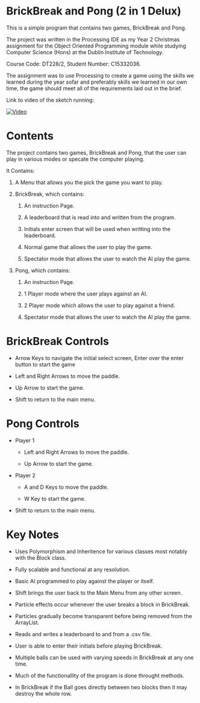 # BrickBreak and Pong (2 in 1 Delux)
This is a simple program that contains two games, BrickBreak and Pong.

The project was written in the Processing IDE as my Year 2 Christmas assignment for the Object 
Oriented Programming module while studying Computer Science (Hons) at the Dublin Institute of 
Technology.

Course Code: DT228/2, Student Number: C15332036.

The assignment was to use Processing to create a game using the skills we learned during the 
year sofar and preferably skills we learned in our own time, the game should meet all of the 
requirements laid out in the brief.

Link to video of the sketch running:

[![Video](http://img.youtube.com/vi/Lun3kk02Czw/0.jpg)](http://www.youtube.com/watch?v=Lun3kk02Czw)
 
# Contents
The project contains two games, BrickBreak and Pong, that the user can play in various modes
or specate the computer playing.

It Contains:

1. A Menu that allows you the pick the game you want to play.

2. BrickBreak, which contains:

	1. An instruction Page.

	2. A leaderboard that is read into and written from the program.
	
	3. Initials enter screen that will be used when writting into the leaderboard.

	4. Normal game that allows the user to play the game.

	5. Spectator mode that allows the user to watch the AI play the game.
	
3. Pong, which contains:

	1. An instruction Page.

	2. 1 Player mode where the user plays against an AI.
	
	3. 2 Player mode which allows the user to play against a friend.

	4. Spectator mode that allows the user to watch the AI play the game.

# BrickBreak Controls
* Arrow Keys to navigate the initial select screen, Enter over the enter button to start the game

* Left and Right Arrows to move the paddle.

* Up Arrow to start the game.

* Shift to return to the main menu.

#  Pong Controls
* Player 1
	* Left and Right Arrows to move the paddle.

	* Up Arrow to start the game.
	
* Player 2
	* A and D Keys to move the paddle.

	* W Key to start the game.

* Shift to return to the main menu.

# Key Notes
* Uses Polymorphism and Inheritence for various classes most notably with the Block class.

* Fully scalable and functional at any resolution.

* Basic AI programmed to play against the player or itself.

* Shift brings the user back to the Main Menu from any other screen.

* Particle effects occur whenever the user breaks a block in BrickBreak.

* Particles gradually become transparent before being removed from the ArrayList.

* Reads and writes a leaderboard to and from a .csv file.

* User is able to enter their initials before playing BrickBreak.

* Multiple balls can be used with varying speeds in BrickBreak at any one time.

* Much of the functionallity of the program is done throught methods.

* In BrickBreak if the Ball goes directly between two blocks then it may destroy the whole row.